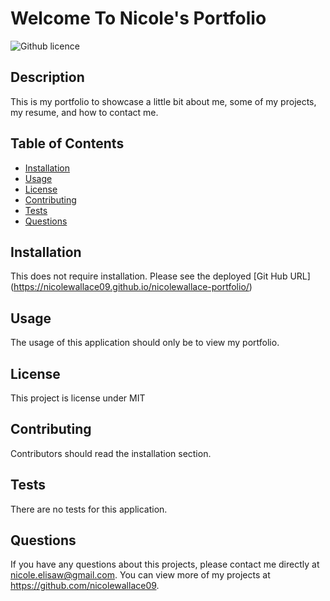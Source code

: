 # Welcome To Nicole's Portfolio
![Github licence](http://img.shields.io/badge/license-MIT-blue.svg)

## Description 
This is my portfolio to showcase a little bit about me, some of my projects, my resume, and how to contact me. 

## Table of Contents
* [Installation](#installation)
* [Usage](#usage)
* [License](#license)
* [Contributing](#contributing)
* [Tests](#tests)
* [Questions](#questions)

## Installation 
This does not require installation. Please see the deployed [Git Hub URL] (https://nicolewallace09.github.io/nicolewallace-portfolio/) 

## Usage 
The usage of this application should only be to view my portfolio. 

## License 
This project is license under MIT

## Contributing 
Contributors should read the installation section. 

## Tests
There are no tests for this application. 

## Questions
If you have any questions about this projects, please contact me directly at nicole.elisaw@gmail.com. You can view more of my projects at https://github.com/nicolewallace09.